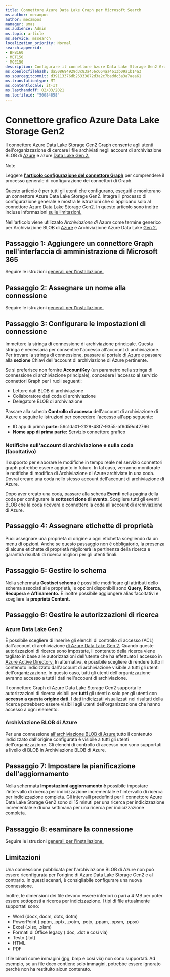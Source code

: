 ```yaml
---
title: Connettore Azure Data Lake Graph per Microsoft Search
ms.author: mecampos
author: mecampos
manager: umas
ms.audience: Admin
ms.topic: article
ms.service: mssearch
localization_priority: Normal
search.appverid:
- BFB160
- MET150
- MOE150
description: Configurare il connettore Azure Data Lake Storage Gen2 Graph per Microsoft Search
ms.openlocfilehash: da508694929d3c83a456c664aa4613b09a1b14a3
ms.sourcegitcommit: d39113376db26333872d3a2c7baddc3a3a7aea61
ms.translationtype: MT
ms.contentlocale: it-IT
ms.lasthandoff: 02/03/2021
ms.locfileid: "50084858"
---
```

<!---Previous ms.author: monaray --->

# <a name="azure-data-lake-storage-gen2-graph-connector"></a>Connettore grafico Azure Data Lake Storage Gen2

Il connettore Azure Data Lake Storage Gen2 Graph consente agli utenti dell'organizzazione di cercare i file archiviati negli account di archiviazione BLOB di [Azure](https://docs.microsoft.com/azure/storage/blobs/storage-blobs-introduction) e azure [Data Lake Gen 2.](https://docs.microsoft.com/azure/storage/blobs/data-lake-storage-introduction)

> [!NOTE]
> Leggere [**l'articolo configurazione del connettore Graph**](configure-connector.md) per comprendere il processo generale di configurazione dei connettori di Graph.

Questo articolo è per tutti gli utenti che configurano, eseguiti e monitorano un connettore Azure Data Lake Storage Gen2. Integra il processo di configurazione generale e mostra le istruzioni che si applicano solo al connettore Azure Data Lake Storage Gen2. In questo articolo sono inoltre incluse informazioni [sulle limitazioni.](#limitations)

Nell'articolo viene utilizzato *Archiviazione di Azure* come termine generico per Archiviazione BLOB di [Azure](https://docs.microsoft.com/azure/storage/blobs/storage-blobs-introduction) e Archiviazione Azure Data Lake [Gen 2.](https://docs.microsoft.com/azure/storage/blobs/data-lake-storage-introduction)

## <a name="step-1-add-a-graph-connector-in-the-microsoft-365-admin-center"></a>Passaggio 1: Aggiungere un connettore Graph nell'interfaccia di amministrazione di Microsoft 365

Seguire le istruzioni [generali per l'installazione.](https://docs.microsoft.com/microsoftsearch/configure-connector)
<!---If the above phrase does not apply, delete it and insert specific details for your data source that are different from general setup instructions.-->

## <a name="step-2-name-the-connection"></a>Passaggio 2: Assegnare un nome alla connessione

Seguire le istruzioni [generali per l'installazione.](https://docs.microsoft.com/microsoftsearch/configure-connector)
<!---If the above phrase does not apply, delete it and insert specific details for your data source that are different from general setup instructions.-->

## <a name="step-3-configure-the-connection-settings"></a>Passaggio 3: Configurare le impostazioni di connessione

Immettere la stringa di connessione di archiviazione principale. Questa stringa è necessaria per consentire l'accesso all'account di archiviazione. Per trovare la stringa di connessione, passare al portale [di Azure](https://ms.portal.azure.com/#home) e passare alla **sezione** Chiavi dell'account di archiviazione di Azure pertinente.

Se si preferisce non fornire **AccountKey** (un parametro nella stringa di connessione di archiviazione principale), concedere l'accesso al servizio connettori Graph per i ruoli seguenti:

* Lettore dati BLOB di archiviazione
* Collaboratore dati coda di archiviazione
* Delegatore BLOB di archiviazione

Passare alla scheda **Controllo di accesso** dell'account di archiviazione di Azure e seguire le istruzioni per concedere l'accesso all'app seguente:

* ID app di prima **parte:** 56c1da01-2129-48f7-9355-af6d59d42766
* **Nome app di prima parte:** Servizio connettore grafico

### <a name="storage-account-and-queue-notifications-optional"></a>Notifiche sull'account di archiviazione e sulla coda (facoltativo)

Il supporto per elaborare le modifiche in tempo reale nel servizio connettori graph potrebbe essere aggiunto in futuro. In tal caso, verranno monitorate le notifiche di modifica di Archiviazione di Azure archiviate in una coda. Dovrai creare una coda nello stesso account dell'account di archiviazione di Azure.

Dopo aver creato una coda, passare alla scheda **Eventi** nella pagina della coda per configurare la **sottoscrizione di evento.** Scegliere tutti gli eventi BLOB che la coda riceverà e connettere la coda all'account di archiviazione di Azure.

## <a name="step-4-assign-property-labels"></a>Passaggio 4: Assegnare etichette di proprietà

Puoi assegnare una proprietà di origine a ogni etichetta scegliendo da un menu di opzioni. Anche se questo passaggio non è obbligatorio, la presenza di alcune etichette di proprietà migliorerà la pertinenza della ricerca e garantirà risultati di ricerca migliori per gli utenti finali.

## <a name="step-5-manage-schema"></a>Passaggio 5: Gestire lo schema

Nella schermata **Gestisci schema** è possibile modificare gli attributi dello schema associati alle proprietà, le opzioni disponibili sono **Query,** **Ricerca,** **Recupera** e **Affinamento.** È inoltre possibile aggiungere alias facoltativi e scegliere la **proprietà Content.**

## <a name="step-6-manage-search-permissions"></a>Passaggio 6: Gestire le autorizzazioni di ricerca

### <a name="azure-data-lake-gen-2"></a>Azure Data Lake Gen 2

È possibile scegliere di inserire gli elenchi di controllo di accesso (ACL) dall'account di archiviazione [di Azure Data Lake Gen 2.](https://docs.microsoft.com/azure/storage/blobs/data-lake-storage-introduction) Quando queste autorizzazioni di ricerca sono impostate, il contenuto della ricerca viene tagliato in base alle autorizzazioni dell'utente che ha effettuato l'accesso in [Azure Active Directory.](https://docs.microsoft.com/azure/active-directory/) In alternativa, è possibile scegliere di rendere tutto il contenuto indicizzato dall'account di archiviazione visibile a tutti gli utenti dell'organizzazione. In questo caso, tutti gli utenti dell'organizzazione avranno accesso a tutti i dati nell'account di archiviazione.

Il connettore Graph di Azure Data Lake Storage Gen2 supporta le autorizzazioni di ricerca visibili per **tutti** gli utenti o solo per gli utenti con **accesso a questa origine dati.** I dati indicizzati visualizzati nei risultati della ricerca potrebbero essere visibili agli utenti dell'organizzazione che hanno accesso a ogni elemento.

### <a name="azure-blob-storage"></a>Archiviazione BLOB di Azure

Per una connessione [all'archiviazione BLOB di Azure,](https://docs.microsoft.com/azure/storage/blobs/storage-blobs-introduction)tutto il contenuto indicizzato dall'origine configurata è visibile a tutti gli utenti dell'organizzazione. Gli elenchi di controllo di accesso non sono supportati a livello di BLOB in Archiviazione BLOB di Azure.

## <a name="step-7-set-the-refresh-schedule"></a>Passaggio 7: Impostare la pianificazione dell'aggiornamento

Nella schermata **Impostazioni aggiornamento è** possibile impostare l'intervallo di ricerca per indicizzazione incrementale e l'intervallo di ricerca per indicizzazione completa. Gli intervalli predefiniti per il connettore Azure Data Lake Storage Gen2 sono di 15 minuti per una ricerca per indicizzazione incrementale e di una settimana per una ricerca per indicizzazione completa.

## <a name="step-8-review-connection"></a>Passaggio 8: esaminare la connessione

Seguire le istruzioni [generali per l'installazione.](https://docs.microsoft.com/microsoftsearch/configure-connector)
<!---If the above phrase does not apply, delete it and insert specific details for your data source that are different from general setup instructions.-->

<!---## Troubleshooting-->
<!---Insert troubleshooting recommendations for this data source-->

## <a name="limitations"></a>Limitazioni

Una connessione pubblicata per l'archiviazione BLOB di Azure non può essere riconfigurata per l'origine di Azure Data Lake Storage Gen2 e al contrario. In questi scenari, è consigliabile configurare una nuova connessione.

Inoltre, le dimensioni dei file devono essere inferiori o pari a 4 MB per poter essere sottoposti a ricerca per indicizzazione. I tipi di file attualmente supportati sono:

* Word (docx, docm, dotx, dotm)
* PowerPoint (.pptm, .pptx, .potm, .potx, .ppam, .ppsm, .ppsx)
* Excel (.xlsx, .xlsm)
* Formati di Office legacy (.doc, .dot e così via)
* Testo (.txt)
* HTML
* PDF

I file binari come immagini (jpg, bmp e così via) non sono supportati. Ad esempio, se un file docx contiene solo immagini, potrebbe essere ignorato perché non ha restituito alcun contenuto.

